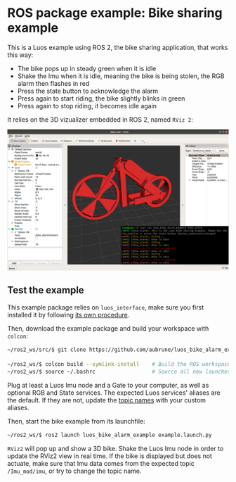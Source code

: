 # ROS package example: Bike sharing example

This is a Luos example using ROS 2, the bike sharing application, that works this way:

* The bike pops up in steady green when it is idle
* Shake the Imu when it is idle, meaning the bike is being stolen, the RGB alarm then flashes in red
* Press the state button to acknowledge the alarm
* Press again to start riding, the bike slightly blinks in green
* Press again to stop riding, it becomes idle again

It relies on the 3D vizualizer embedded in ROS 2, named `RViz 2`:

![Bike sharing example](https://raw.githubusercontent.com/aubrune/luos_bike_alarm_example/master/doc/img/rviz.png)

## Test the example

This example package relies on `luos_interface`, make sure you first installed it by following [its own procedure](../ros.md).

Then, download the example package and build your workspace with `colcon`:
```bash
~/ros2_ws/src/$ git clone https://github.com/aubrune/luos_bike_alarm_example.git

~/ros2_ws/$ colcon build --symlink-install    # Build the ROS workspace
~/ros2_ws/$ source ~/.bashrc                  # Source all new launches messages and resources
```

Plug at least a Luos Imu node and a Gate to your computer, as well as optional RGB and State services. The expected Luos services' aliases are the default. If they are not, update the <a href="https://github.com/aubrune/luos_bike_alarm_example/blob/master/luos_bike_alarm_example/bike_alarm.py#L12-L15" target="_blank">topic names</a> with your custom aliases.

Then, start the bike example from its launchfile:
```bash
~/ros2_ws/$ ros2 launch luos_bike_alarm_example example.launch.py
```

`RViz2` will pop up and show a 3D bike. Shake the Luos Imu node in order to update the RViz2 view in real time. If the bike is displayed but does not actuate, make sure that Imu data comes from the expected topic `/Imu_mod/imu`, or try to change the topic name.


